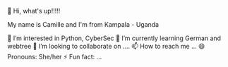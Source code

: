 👋 Hi, what's up!!!!!

 My name is Camille and I'm from Kampala - Uganda


👀 I’m interested in Python, CyberSec
🌱 I’m currently learning German and webtree
💞️ I’m looking to collaborate on ....
📫 How to reach me ...
😄 Pronouns: She/her
⚡ Fun fact: ...

<!---
NatarshaCamille/NatarshaCamille is a ✨ special ✨ repository because its `README.md` (this file) appears on your GitHub profile.
You can click the Preview link to take a look at your changes.
--->
